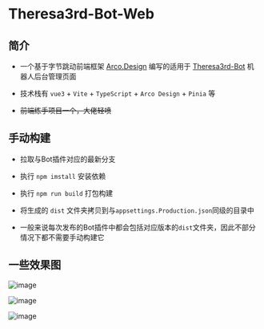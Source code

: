 # Theresa3rd-Bot-Web

## 简介
- 一个基于字节跳动前端框架 [Arco.Design](https://arco.design) 编写的适用于 [Theresa3rd-Bot](https://github.com/GardenHamster/Theresa3rd-Bot) 机器人后台管理页面

- 技术栈有 `vue3` + `Vite` + `TypeScript` + `Arco Design` + `Pinia` 等

- ~~前端练手项目一个，大佬轻喷~~

## 手动构建
- 拉取与Bot插件对应的最新分支

- 执行 `npm imstall` 安装依赖

- 执行 `npm run build` 打包构建

- 将生成的 `dist` 文件夹拷贝到与`appsettings.Production.json`同级的目录中

- 一般来说每次发布的Bot插件中都会包括对应版本的`dist`文件夹，因此不部分情况下都不需要手动构建它

## 一些效果图
![image](https://github.com/GardenHamster/Theresa3rd-Bot-Web/assets/89188316/ed10c409-7be1-477f-be4d-761c490db6bb)

![image](https://github.com/GardenHamster/Theresa3rd-Bot-Web/assets/89188316/bd541870-9ae8-49cf-9816-42ca5c13df8d)

![image](https://github.com/GardenHamster/Theresa3rd-Bot-Web/assets/89188316/ac1c8198-9ef0-4e18-90ce-998d5f487347)
